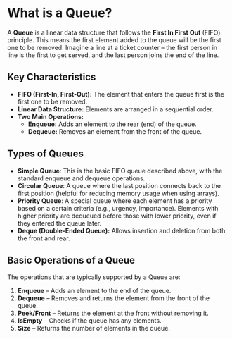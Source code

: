 # What is a Queue?

A **Queue** is a linear data structure that follows the **First In First Out** (FIFO) principle. This means the first element added to the queue will be the first one to be removed. Imagine a line at a ticket counter – the first person in line is the first to get served, and the last person joins the end of the line.

## Key Characteristics

- **FIFO (First-In, First-Out):** The element that enters the queue first is the first one to be removed.
- **Linear Data Structure:** Elements are arranged in a sequential order.
- **Two Main Operations:**
  - **Enqueue:** Adds an element to the rear (end) of the queue.
  - **Dequeue:** Removes an element from the front of the queue.

## Types of Queues

- **Simple Queue**: This is the basic FIFO queue described above, with the standard enqueue and dequeue operations.
- **Circular Queue**: A queue where the last position connects back to the first position (helpful for reducing memory usage when using arrays).
- **Priority Queue**: A special queue where each element has a priority based on a certain criteria (e.g., urgency, importance). Elements with higher priority are dequeued before those with lower priority, even if they entered the queue later.
- **Deque (Double-Ended Queue):** Allows insertion and deletion from both the front and rear.

## Basic Operations of a Queue

The operations that are typically supported by a Queue are:

1. **Enqueue** – Adds an element to the end of the queue.
2. **Dequeue** – Removes and returns the element from the front of the queue.
3. **Peek/Front** – Returns the element at the front without removing it.
4. **IsEmpty** – Checks if the queue has any elements.
5. **Size** – Returns the number of elements in the queue.

